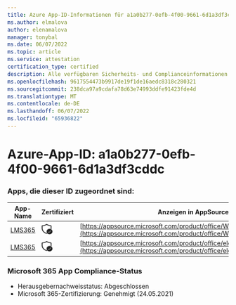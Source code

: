 ```yaml
---
title: Azure App-ID-Informationen für a1a0b277-0efb-4f00-9661-6d1a3df3cddc
ms.author: elmalova
author: elenamalova
manager: tonybal
ms.date: 06/07/2022
ms.topic: article
ms.service: attestation
certification_type: certified
description: Alle verfügbaren Sicherheits- und Complianceinformationen für a1a0b277-0efb-4f00-9661-6d1a3df3cddc.
ms.openlocfilehash: 9617554473b9917de19f1de16aedc8318c280321
ms.sourcegitcommit: 238dca97a9cdafa78d63e74993ddfe91423fde4d
ms.translationtype: MT
ms.contentlocale: de-DE
ms.lasthandoff: 06/07/2022
ms.locfileid: "65936822"
---
```

# <a name="azure-app-id-a1a0b277-0efb-4f00-9661-6d1a3df3cddc"></a>Azure-App-ID: a1a0b277-0efb-4f00-9661-6d1a3df3cddc


### <a name="apps-associated-with-this-id"></a>Apps, die dieser ID zugeordnet sind:
| **App-Name** | **Zertifiziert** | **Anzeigen in AppSource** |
|--------------|---------------|-----------------------|
| [LMS365](../forward/WA104381467.md) | <img alt="Certified application badge" src="../media/certified-badge.png" height="25" width="25" /> | [https://appsource.microsoft.com/product/office/WA104381467](https://appsource.microsoft.com/product/office/WA104381467) |
| [LMS365](../forward/elearningforce.lms365_spfx.md) | <img alt="Certified application badge" src="../media/certified-badge.png" height="25" width="25" /> | [https://appsource.microsoft.com/product/office/elearningforce.lms365_spfx](https://appsource.microsoft.com/product/office/elearningforce.lms365_spfx) |

### <a name="microsoft-365-app-compliance-status"></a>Microsoft 365 App Compliance-Status
- Herausgebernachweisstatus: Abgeschlossen
- Microsoft 365-Zertifizierung: Genehmigt (24.05.2021)
